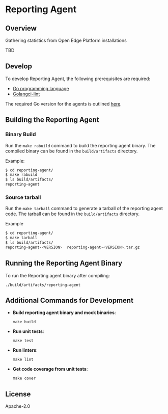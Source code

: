 <!---
  SPDX-FileCopyrightText: (C) 2025 Intel Corporation
  SPDX-License-Identifier: Apache-2.0
-->
# Reporting Agent

## Overview

Gathering statistics from Open Edge Platform installations

TBD

## Develop

To develop Reporting Agent, the following prerequisites are required:

- [Go programming language](https://go.dev)
- [Golangci-lint](https://github.com/golangci/golangci-lint)

The required Go version for the agents is outlined [here](https://github.com/open-edge-platform/edge-node-agents/blob/main/reporting-agent/go.mod).

## Building the Reporting Agent

### Binary Build

Run the `make rabuild` command to build the reporting agent binary. The compiled binary can be found in the `build/artifacts` directory.

Example:

```bash
$ cd reporting-agent/
$ make rabuild
$ ls build/artifacts/
reporting-agent
```

### Source tarball

Run the `make tarball` command to generate a tarball of the reporting agent code. The tarball can be found in the `build/artifacts` directory.

Example

```bash
$ cd reporting-agent/
$ make tarball
$ ls build/artifacts/
reporting-agent-<VERSION>  reporting-agent-<VERSION>.tar.gz
```

## Running the Reporting Agent Binary

To run the Reporting agent binary after compiling:

```shell
./build/artifacts/reporting-agent
```

## Additional Commands for Development

- **Build reporting agent binary and mock binaries**:

    ```shell
    make build
    ```

- **Run unit tests**:

    ```shell
    make test
    ```

- **Run linters**:

    ```shell
    make lint
    ```

- **Get code coverage from unit tests**:

    ```shell
    make cover
    ```

## License

Apache-2.0
